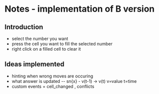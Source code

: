 # Notes - implementation of B version

## Introduction

- select the number you want
- press the cell you want to fill the selected number
- right click on a filled cell to clear it

## Ideas implemented

- hinting when wrong moves are occuring
- what answer is updated -- sn{x} - v(t-1) -> v(t) v=value t=time
- custom events = cell_changed , conflicts
